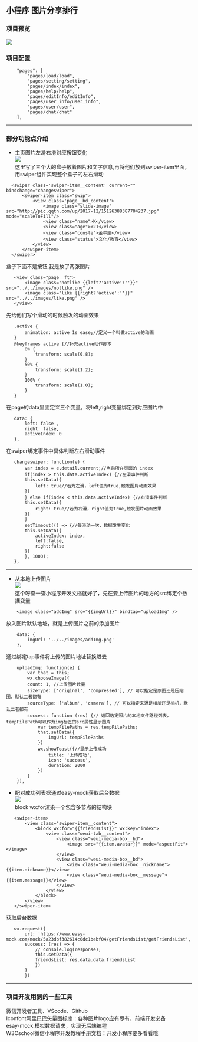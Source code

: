 ## 小程序 图片分享排行
### 项目预览  
![](../assets/show/tantan.gif)    
### 项目配置  
```
    "pages": [
        "pages/load/load",
        "pages/setting/setting",
        "pages/index/index",
        "pages/help/help",
        "pages/editInfo/editInfo",
        "pages/user_info/user_info",
        "pages/user/user",
        "pages/chat/chat"
    ],
  ```
  ---  
  ### 部分功能点介绍  
  - 主页图片左滑右滑对应按钮变化  
  ![](../assets/show/huadong.gif)  
   这里写了三个大的盒子放着图片和文字信息,再将他们放到swiper-item里面，用swiper组件实现整个盒子的左右滑动  
  ```
    <swiper class='swiper-item__content' current="" bindchange="changeswiper">
        <swiper-item class="swip">
            <view class='page__bd_content'> 
                <image class="slide-image" src="http://pic.qqtn.com/up/2017-12/15126388387704237.jpg" mode="scaleToFill"/> 
                <view class="name">K</view>
                <view class="age">♂21</view>
                <view class="conste">金牛座</view>
                <view class="status">文化/教育</view> 
            </view>
        </swiper-item>
    </swiper>
  ```  
   盒子下面不是按钮,我是放了两张图片  

 ```
    <view class="page__ft">
        <image class="notlike {{left?'active':''}}" src="../../images/notlike.png" />
        <image class="like {{right?'active':''}}" src="../../images/like.png" />
    </view>
 ```  
   先给他们写个滑动的时候触发的动画效果  
 ```
    .active {
        animation: active 1s ease;//定义一个叫做active的动画
    }
    @keyframes active {//补充active动作脚本
        0% {
            transform: scale(0.8);
        }
        50% {
            transform: scale(1.2);
        }
        100% {
            transform: scale(1.0);
        }
    }
 ```  
   在page的data里面定义三个变量，将left,right变量绑定到对应图片中  
 ```
    data: {
        left: false ,
        right: false,
        activeIndex: 0
    },
 ```  
   在swiper绑定事件中具体判断左右滑动事件  
 ```
    changeswiper: function(e) {
        var index = e.detail.current;//当前所在页面的 index
        if(index > this.data.activeIndex) {//左滑事件判断
        this.setData({
            left: true//若为左滑，left值为true,触发图片动画效果
        })
        } else if(index < this.data.activeIndex) {//右滑事件判断
        this.setData({
            right: true//若为右滑，right值为true,触发图片动画效果
        })
        }
        setTimeout(() => {//每滑动一次，数据发生变化
        this.setData({
            activeIndex: index,
            left:false,
            right:false
        })
        }, 1000);
    },
 ```  
 ---  
 - 从本地上传图片  
 ![](../assets/show/uploadImage.gif)  
   这个呀查一查小程序开发文档就好了，先在要上传图片的地方的src绑定个数据变量  
```
    <image class="addImg" src="{{imgUrl}}" bindtap="uploadImg" />
```  
   放入图片默认地址，就是上传图片之前的添加图片  
```
    data: {
        imgUrl: '../../images/addImg.png'
    },
```  
   通过绑定tap事件将上传的图片地址替换进去  
```
    uploadImg: function(e) {
        var that = this;
        wx.chooseImage({
        count: 1, //上传图片数量
        sizeType: ['original', 'compressed'], // 可以指定是原图还是压缩图，默认二者都有
        sourceType: ['album', 'camera'], // 可以指定来源是相册还是相机，默认二者都有
        success: function (res) {// 返回选定照片的本地文件路径列表，tempFilePath可以作为img标签的src属性显示图片
            var tempFilePaths = res.tempFilePaths;
            that.setData({
                imgUrl: tempFilePaths
            })
            wx.showToast({//显示上传成功
                title: '上传成功',
                icon: 'success',
                duration: 2000
            })
        }
    }),
```  
- 配对成功列表据通过easy-mock获取后台数据  
 ![](../assets/show/match.gif)  
  block wx:for渲染一个包含多节点的结构块  
 ```
    <swiper-item>
        <view class="swiper-item__content">
            <block wx:for="{{friendsList}}" wx:key="index">
                <view class="weui-tab__content">
                    <view class="weui-media-box__hd">
                        <image src="{{item.avatar}}" mode="aspectFit"></image>
                    </view> 
                    <view class="weui-media-box__bd">
                        <view class="weui-media-box__nickname">{{item.nickname}}</view>
                        <view class="weui-media-box__message">{{item.message}}</view>
                    </view>
                </view>
            </block>
        </view>
    </swiper-item>
 ```  
   获取后台数据  
 ```
    wx.request({
        url: 'https://www.easy-mock.com/mock/5a23dbf382614c0dc1bebf04/getFriendsList/getFriendsList',
        success: (res) => {
            // console.log(response);
            this.setData({
            friendsList: res.data.data.friendsList
            })
        }
        })
 ```  
---  
### 项目开发用到的一些工具  
微信开发者工具、VScode、Github  
Iconfont阿里巴巴矢量图标库：各种图片logo应有尽有，前端开发必备  
esay-mock:模拟数据请求，实现无后端编程  
W3Cschool微信小程序开发教程手册文档：开发小程序要多看看哦  










  
